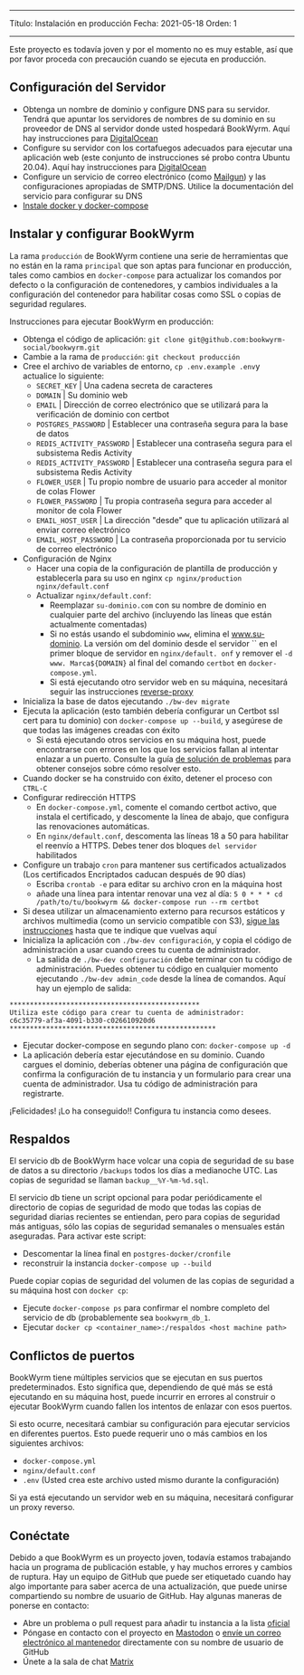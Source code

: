 - - -
Título: Instalación en producción Fecha: 2021-05-18 Orden: 1
- - -

Este proyecto es todavía joven y por el momento no es muy estable, así que por favor proceda con precaución cuando se ejecuta en producción.

## Configuración del Servidor
- Obtenga un nombre de dominio y configure DNS para su servidor. Tendrá que apuntar los servidores de nombres de su dominio en su proveedor de DNS al servidor donde usted hospedará BookWyrm. Aquí hay instrucciones para [DigitalOcean](https://www.digitalocean.com/community/tutorials/how-to-point-to-digitalocean-nameservers-from-common-domain-registrars)
- Configure su servidor con los cortafuegos adecuados para ejecutar una aplicación web (este conjunto de instrucciones sé probo contra Ubuntu 20.04). Aquí hay instrucciones para [DigitalOcean](https://www.digitalocean.com/community/tutorials/initial-server-setup-with-ubuntu-20-04)
- Configure un servicio de correo electrónico (como [Mailgun](https://documentation.mailgun.com/en/latest/quickstart.html)) y las configuraciones apropiadas de SMTP/DNS. Utilice la documentación del servicio para configurar su DNS
- [Instale docker y docker-compose](https://docs.docker.com/compose/install/)

## Instalar y configurar BookWyrm

La rama `producción` de BookWyrm contiene una serie de herramientas que no están en la rama `principal` que son aptas para funcionar en producción, tales como cambios en `docker-compose` para actualizar los comandos por defecto o la configuración de contenedores, y cambios individuales a la configuración del contenedor para habilitar cosas como SSL o copias de seguridad regulares.

Instrucciones para ejecutar BookWyrm en producción:

- Obtenga el código de aplicación: `git clone git@github.com:bookwyrm-social/bookwyrm.git`
- Cambie a la rama de `producción`: `git checkout producción`
- Cree el archivo de variables de entorno, `cp .env.example .env`y actualice lo siguiente:
    - `SECRET_KEY` | Una cadena secreta de caracteres
    - `DOMAIN` | Su dominio web
    - `EMAIL` | Dirección de correo electrónico que se utilizará para la verificación de dominio con certbot
    - `POSTGRES_PASSWORD` | Establecer una contraseña segura para la base de datos
    - `REDIS_ACTIVITY_PASSWORD` | Establecer una contraseña segura para el subsistema Redis Activity
    - `REDIS_ACTIVITY_PASSWORD` | Establecer una contraseña segura para el subsistema Redis Activity
    - `FLOWER_USER` | Tu propio nombre de usuario para acceder al monitor de colas Flower
    - `FLOWER_PASSWORD` | Tu propia contraseña segura para acceder al monitor de cola Flower
    - `EMAIL_HOST_USER` | La dirección "desde" que tu aplicación utilizará al enviar correo electrónico
    - `EMAIL_HOST_PASSWORD` | La contraseña proporcionada por tu servicio de correo electrónico
- Configuración de Nginx
    - Hacer una copia de la configuración de plantilla de producción y establecerla para su uso en nginx `cp nginx/production nginx/default.conf`
    - Actualizar `nginx/default.conf`:
        - Reemplazar `su-dominio.com` con su nombre de dominio en cualquier parte del archivo (incluyendo las líneas que están actualmente comentadas)
        - Si no estás usando el subdominio `www`, elimina el www.su-dominio. La versión om del dominio desde el servidor `` en el primer bloque de servidor en `nginx/default. onf` y remover el `-d www. Marca${DOMAIN}` al final del comando `certbot` en `docker-compose.yml`.
        - Si está ejecutando otro servidor web en su máquina, necesitará seguir las instrucciones [reverse-proxy](/reverse-proxy.html)
- Inicializa la base de datos ejecutando `./bw-dev migrate`
- Ejecuta la aplicación (esto también debería configurar un Certbot ssl cert para tu dominio) con `docker-compose up --build`, y asegúrese de que todas las imágenes creadas con éxito
    - Si está ejecutando otros servicios en su máquina host, puede encontrarse con errores en los que los servicios fallan al intentar enlazar a un puerto. Consulte la guía [de solución de problemas](#port_conflicts) para obtener consejos sobre cómo resolver esto.
- Cuando docker se ha construido con éxito, detener el proceso con `CTRL-C`
- Configurar redirección HTTPS
    - En `docker-compose.yml`, comente el comando certbot activo, que instala el certificado, y descomente la línea de abajo, que configura las renovaciones automáticas.
    - En `nginx/default.conf`, descomenta las líneas 18 a 50 para habilitar el reenvío a HTTPS. Debes tener dos bloques `del servidor` habilitados
- Configure un trabajo `cron` para mantener sus certificados actualizados (Los certificados Encriptados caducan después de 90 días)
    - Escriba `crontab -e` para editar su archivo cron en la máquina host
    - añade una línea para intentar renovar una vez al día: `5 0 * * * cd /path/to/tu/bookwyrm && docker-compose run --rm certbot`
- Si desea utilizar un almacenamiento externo para recursos estáticos y archivos multimedia (como un servicio compatible con S3), [sigue las instrucciones](/external-storage.html) hasta que te indique que vuelvas aquí
- Inicializa la aplicación con `./bw-dev configuración`, y copia el código de administración a usar cuando crees tu cuenta de administrador.
    - La salida de `./bw-dev configuración` debe terminar con tu código de administración. Puedes obtener tu código en cualquier momento ejecutando `./bw-dev admin_code` desde la línea de comandos. Aquí hay un ejemplo de salida:

``` { .sh }
***********************************************
Utiliza este código para crear tu cuenta de administrador:
c6c35779-af3a-4091-b330-c026610920d6
***************************************************
```

- Ejecutar docker-compose en segundo plano con: `docker-compose up -d`
- La aplicación debería estar ejecutándose en su dominio. Cuando cargues el dominio, deberías obtener una página de configuración que confirma la configuración de tu instancia y un formulario para crear una cuenta de administrador. Usa tu código de administración para registrarte.

¡Felicidades! ¡Lo ha conseguido!! Configura tu instancia como desees.


## Respaldos

El servicio db de BookWyrm hace volcar una copia de seguridad de su base de datos a su directorio `/backups` todos los días a medianoche UTC. Las copias de seguridad se llaman `backup__%Y-%m-%d.sql`.

El servicio db tiene un script opcional para podar periódicamente el directorio de copias de seguridad de modo que todas las copias de seguridad diarias recientes se entiendan, pero para copias de seguridad más antiguas, sólo las copias de seguridad semanales o mensuales están aseguradas. Para activar este script:

- Descomentar la línea final en `postgres-docker/cronfile`
- reconstruir la instancia `docker-compose up --build`

Puede copiar copias de seguridad del volumen de las copias de seguridad a su máquina host con `docker cp`:

- Ejecute `docker-compose ps` para confirmar el nombre completo del servicio de db (probablemente sea `bookwyrm_db_1`.
- Ejecutar `docker cp <container_name>:/respaldos <host machine path>`

## Conflictos de puertos

BookWyrm tiene múltiples servicios que se ejecutan en sus puertos predeterminados. Esto significa que, dependiendo de qué más se está ejecutando en su máquina host, puede incurrir en errores al construir o ejecutar BookWyrm cuando fallen los intentos de enlazar con esos puertos.

Si esto ocurre, necesitará cambiar su configuración para ejecutar servicios en diferentes puertos. Esto puede requerir uno o más cambios en los siguientes archivos:

- `docker-compose.yml`
- `nginx/default.conf`
- `.env` (Usted crea este archivo usted mismo durante la configuración)

Si ya está ejecutando un servidor web en su máquina, necesitará configurar un proxy reverso.

## Conéctate

Debido a que BookWyrm es un proyecto joven, todavía estamos trabajando hacia un programa de publicación estable, y hay muchos errores y cambios de ruptura. Hay un equipo de GitHub que puede ser etiquetado cuando hay algo importante para saber acerca de una actualización, que puede unirse compartiendo su nombre de usuario de GitHub. Hay algunas maneras de ponerse en contacto:

 - Abre un problema o pull request para añadir tu instancia a la lista [oficial](https://github.com/bookwyrm-social/documentation/blob/main/content/using_bookwyrm/instances.md)
 - Póngase en contacto con el proyecto en [Mastodon](https://tech.lgbt/@bookwyrm) o [envíe un correo electrónico al mantenedor](mailto:mousereeve@riseup.net) directamente con su nombre de usuario de GitHub
 - Únete a la sala de chat [Matrix](https://matrix.to/#/#bookwyrm:matrix.org)
